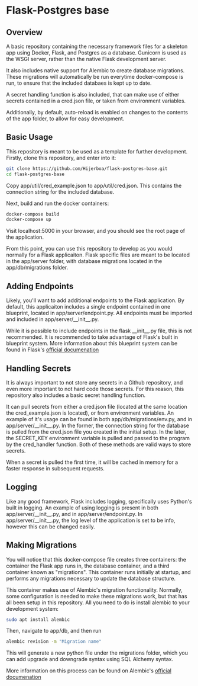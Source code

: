# Flask-Postgres base

## Overview

A basic repository containing the necessary framework files for a skeleton app using Docker, Flask, and Postgres as a database. Gunicorn is used as the WSGI server, rather than the native Flask development server.

It also includes native support for Alembic to create database migrations. These migrations will automatically be run everytime docker-compose is run, to ensure that the included databaes is kept up to date.

A secret handling function is also included, that can make use of either secrets contained in a cred.json file, or taken from environment variables.

Additionally, by default, auto-reload is enabled on changes to the contents of the app folder, to allow for easy development.

## Basic Usage

This repository is meant to be used as a template for further development. Firstly, clone this repository, and enter into it:

```bash
git clone https://github.com/Hijerboa/flask-postgres-base.git
cd flask-postgres-base
```

Copy app/util/cred_example.json to app/util/cred.json. This contains the connection string for the included database.

Next, build and run the docker containers:

```bash
docker-compose build
docker-compose up
```

Visit localhost:5000 in your browser, and you should see the root page of the application.

From this point, you can use this repository to develop as you would normally for a Flask applicaiton. Flask specific files are meant to be located in the app/server folder, with database migrations located in the app/db/migrations folder.

## Adding Endpoints

Likely, you'll want to add additional endpoints to the Flask application. By default, this applicaiton includes a single endpoint contained in one blueprint, located in app/server/endpoint.py. All endpoints must be imported and included in app/server/\_\_init\_\_.py.

While it is possible to include endpoints in the flask \_\_init\_\_.py file, this is not recommended. It is recommended to take advantage of Flask's built in blueprint system. More information about this blueprint system can be found in Flask's [official documenation](https://flask.palletsprojects.com/en/2.0.x/blueprints/)

## Handling Secrets

It is always important to not store any secrets in a Github repository, and even more important to not hard code those secrets. For this reason, this repository also includes a basic secret handling function.

It can pull secrets from either a cred.json file (located at the same location the cred_example.json is located), or from environment variables. An example of it's usage can be found in both app/db/migrations/env.py, and in app/server/\_\_init\_\_.py. In the former, the connection string for the database is pulled from the cred.json file you created in the initial setup. In the later, the SECRET_KEY environment variable is pulled and passed to the program by the cred_handler function. Both of these methods are valid ways to store secrets.

When a secret is pulled the first time, it will be cached in memory for a faster response in subsequent requests.

## Logging

Like any good framework, Flask includes logging, specifically uses Python's built in logging. An example of using logging is present in both app/server/\_\_init\_\_.py, and in app/server/endpoint.py. In app/server/\_\_init\_\_.py, the log level of the application is set to be info, however this can be changed easily.

## Making Migrations

You will notice that this docker-compose file creates three containers: the container the Flask app runs in, the database container, and a third container known as "migrations". This container runs initially at startup, and performs any migrations necessary to update the database structure.

This container makes use of Alembic's migration functionality. Normally, some configuration is needed to make these migrations work, but that has all been setup in this repository. All you need to do is install alembic to your development system:

```bash
sudo apt install alembic
```

Then, navigate to app/db, and then run

```bash
alembic revision -m "Migration name"
```

This will generate a new python file under the migrations folder, which you can add upgrade and downgrade syntax using SQL Alchemy syntax.

More information on this process can be found on Alembic's [official documenation](https://alembic.sqlalchemy.org/en/latest/tutorial.html#create-a-migration-script)